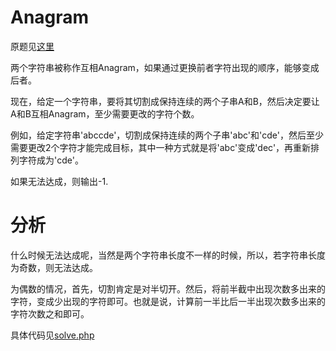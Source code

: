 # Anagram
原题见[这里](https://www.hackerrank.com/challenges/anagram/problem)

两个字符串被称作互相Anagram，如果通过更换前者字符出现的顺序，能够变成后者。

现在，给定一个字符串，要将其切割成保持连续的两个子串A和B，然后决定要让A和B互相Anagram，至少需要更改的字符个数。

例如，给定字符串'abccde'，切割成保持连续的两个子串'abc'和'cde'，然后至少需要更改2个字符才能完成目标，其中一种方式就是将'abc'变成'dec'，再重新排列字符成为'cde'。

如果无法达成，则输出-1.

# 分析

什么时候无法达成呢，当然是两个字符串长度不一样的时候，所以，若字符串长度为奇数，则无法达成。

为偶数的情况，首先，切割肯定是对半切开。然后，将前半截中出现次数多出来的字符，变成少出现的字符即可。也就是说，计算前一半比后一半出现次数多出来的字符次数之和即可。

具体代码见[solve.php](./solve.php)
